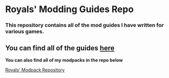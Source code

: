 # Royals' Modding Guides Repo

### This repository contains all of the mod guides I have written for various games.

## You can find all of the guides [here](Guides/)

**You can also find all of my modpacks in the repo below**

[Royals' Modpack Repository](https://github.com/FrvrRoyals/Modding-Guides)